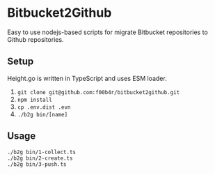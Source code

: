 # Bitbucket2Github

Easy to use nodejs-based scripts for migrate Bitbucket repositories to Github repositories.

## Setup

Height.go is written in TypeScript and uses ESM loader.

1. `git clone git@github.com:f00b4r/bitbucket2github.git`
2. `npm install`
3. `cp .env.dist .evn`
4. `./b2g bin/[name]`

## Usage

```
./b2g bin/1-collect.ts
./b2g bin/2-create.ts
./b2g bin/3-push.ts
```
